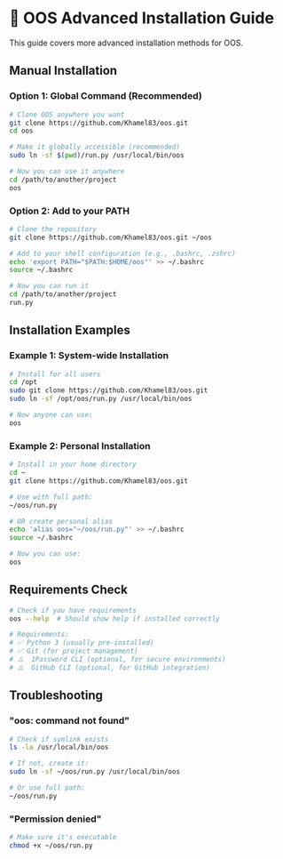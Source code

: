 # 🚀 OOS Advanced Installation Guide

This guide covers more advanced installation methods for OOS.

## Manual Installation

### Option 1: Global Command (Recommended)
```bash
# Clone OOS anywhere you want
git clone https://github.com/Khamel83/oos.git
cd oos

# Make it globally accessible (recommended)
sudo ln -sf $(pwd)/run.py /usr/local/bin/oos

# Now you can use it anywhere
cd /path/to/another/project
oos
```

### Option 2: Add to your PATH
```bash
# Clone the repository
git clone https://github.com/Khamel83/oos.git ~/oos

# Add to your shell configuration (e.g., .bashrc, .zshrc)
echo 'export PATH="$PATH:$HOME/oos"' >> ~/.bashrc
source ~/.bashrc

# Now you can run it
cd /path/to/another/project
run.py
```

## Installation Examples

### Example 1: System-wide Installation
```bash
# Install for all users
cd /opt
sudo git clone https://github.com/Khamel83/oos.git
sudo ln -sf /opt/oos/run.py /usr/local/bin/oos

# Now anyone can use:
oos
```

### Example 2: Personal Installation
```bash
# Install in your home directory
cd ~
git clone https://github.com/Khamel83/oos.git

# Use with full path:
~/oos/run.py

# OR create personal alias
echo 'alias oos="~/oos/run.py"' >> ~/.bashrc
source ~/.bashrc

# Now you can use:
oos
```

## Requirements Check

```bash
# Check if you have requirements
oos --help  # Should show help if installed correctly

# Requirements:
# ✅ Python 3 (usually pre-installed)
# ✅ Git (for project management)
# ⚠️  1Password CLI (optional, for secure environments)
# ⚠️  GitHub CLI (optional, for GitHub integration)
```

## Troubleshooting

### "oos: command not found"
```bash
# Check if symlink exists
ls -la /usr/local/bin/oos

# If not, create it:
sudo ln -sf ~/oos/run.py /usr/local/bin/oos

# Or use full path:
~/oos/run.py
```

### "Permission denied"
```bash
# Make sure it's executable
chmod +x ~/oos/run.py
```
